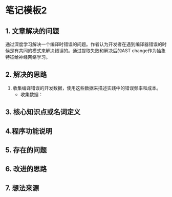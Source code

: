 # 笔记模板2

## 1. 文章解决的问题

通过深度学习解决一个编译时错误的问题。作者认为开发者在遇到编译器错误的时候是有共同的模式来解决错误的。通过提取失败和解决后的AST change作为抽象特征给神经网络学习。



## 2. 解决的思路

1. 收集编译错误的开发数据，使用这些数据来描述实践中的错误频率和成本。
   * 收集数据：

## 3. 核心知识点或名词定义

## 4.程序功能说明

## 5. 存在的问题

## 6. 改进的思路

## 7. 想法来源

